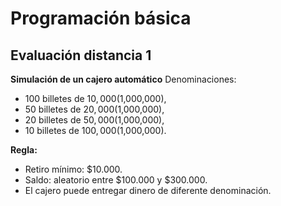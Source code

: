 # Programación básica

## Evaluación distancia 1
**Simulación de un cajero automático**
Denominaciones:
- 100 billetes de $10,000 ($1,000,000),
- 50 billetes de $20,000 ($1,000,000),
- 20 billetes de $50,000 ($1,000,000),
- 10 billetes de $100,000 ($1,000,000).

**Regla:**
- Retiro mínimo: $10.000.
- Saldo: aleatorio entre $100.000 y $300.000.
- El cajero puede entregar dinero de diferente denominación.